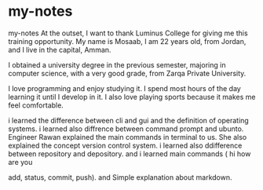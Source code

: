 # my-notes
my-notes
At the outset, I want to thank Luminus College for giving me this training opportunity.
My name is Mosaab, I am 22 years old, from Jordan, and I live in the capital, Amman.

I obtained a university degree in the previous semester, majoring in computer science, with a very good grade, from Zarqa Private University.

I love programming and enjoy studying it. I spend most hours of the day learning it until I develop in it. I also love playing sports because it makes me feel comfortable.

i learned the difference between cli and gui and the definition of operating systems.
i learned also diffrence between command prompt and ubunto.
Engineer Rawan explained the main commands in terminal to us.
She also explained the concept version control system.
i learned also ddifference between repository and depository.
and i learned main commands (
    hi
    how are you
    
add,
status,
commit,
push).
and Simple explanation about markdown.